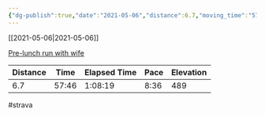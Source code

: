 ```yaml
---
{"dg-publish":true,"date":"2021-05-06","distance":6.7,"moving_time":"57:46","elapsed_time":"1:08:19","pace":"8:36","total_elevation_gain":489,"url":"https://www.strava.com/activities/5254620856","permalink":"/01-personal/strava/2021-05-06-pre-lunch-run-with-wife/","dgPassFrontmatter":true}
---
```



[[2021-05-06\|2021-05-06]]

[Pre-lunch run with wife](https://www.strava.com/activities/5254620856)

| Distance | Time  | Elapsed Time | Pace | Elevation |
| -------- | ----- | ------------ | ---- | --------- |
| 6.7      | 57:46 | 1:08:19      | 8:36 | 489       |




#strava
